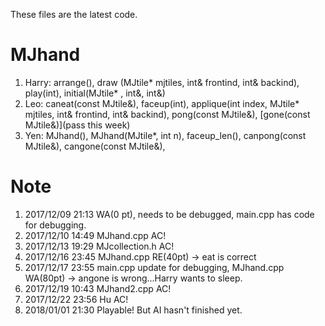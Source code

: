 These files are the latest code.

# MJhand
1. Harry: arrange(), draw (MJtile* mjtiles, int& frontind, int& backind), play(int), initial(MJtile* , int&, int&)
2. Leo: caneat(const MJtile&), faceup(int), applique(int index, MJtile* mjtiles, int& frontind, int& backind), pong(const MJtile&), [gone(const MJtile&)](pass this week)
3. Yen: MJhand(), MJhand(MJtile*, int n), faceup_len(), canpong(const MJtile&), cangone(const MJtile&), 

# Note
1. 2017/12/09 21:13 WA(0 pt), needs to be debugged, main.cpp has code for debugging.
2. 2017/12/10 14:49 MJhand.cpp AC!
3. 2017/12/13 19:29 MJcollection.h AC!
4. 2017/12/16 23:45 MJhand.cpp RE(40pt) -> eat is correct
5. 2017/12/17 23:55 main.cpp update for debugging, MJhand.cpp WA(80pt) -> angone is wrong...Harry wants to sleep.
6. 2017/12/19 10:43 MJhand2.cpp AC!
7. 2017/12/22 23:56 Hu AC!
8. 2018/01/01 21:30 Playable! But AI hasn't finished yet.
